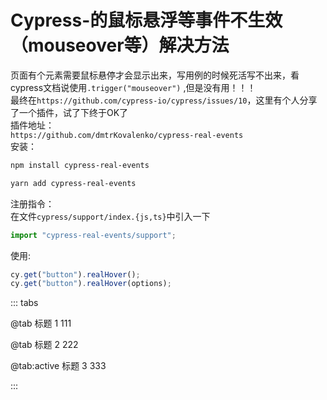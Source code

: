 # Cypress-的鼠标悬浮等事件不生效（mouseover等）解决方法
页面有个元素需要鼠标悬停才会显示出来，写用例的时候死活写不出来，看cypress文档说使用`.trigger("mouseover")` ,但是没有用！！！  
最终在`https://github.com/cypress-io/cypress/issues/10`，这里有个人分享了一个插件，试了下终于OK了  
插件地址：  
`https://github.com/dmtrKovalenko/cypress-real-events`  
安装：

```bash
npm install cypress-real-events

yarn add cypress-real-events
```

注册指令：  
在文件`cypress/support/index.{js,ts}`中引入一下

```javascript
import "cypress-real-events/support";
```

使用:

```javascript
cy.get("button").realHover();
cy.get("button").realHover(options);
```

::: tabs

@tab 标题 1
111
<!-- tab 1 内容 -->

@tab 标题 2
222
<!-- tab 2 内容 -->

@tab:active 标题 3
333
<!-- tab 3 将会被默认激活 -->

<!-- tab 3 内容 -->

:::
